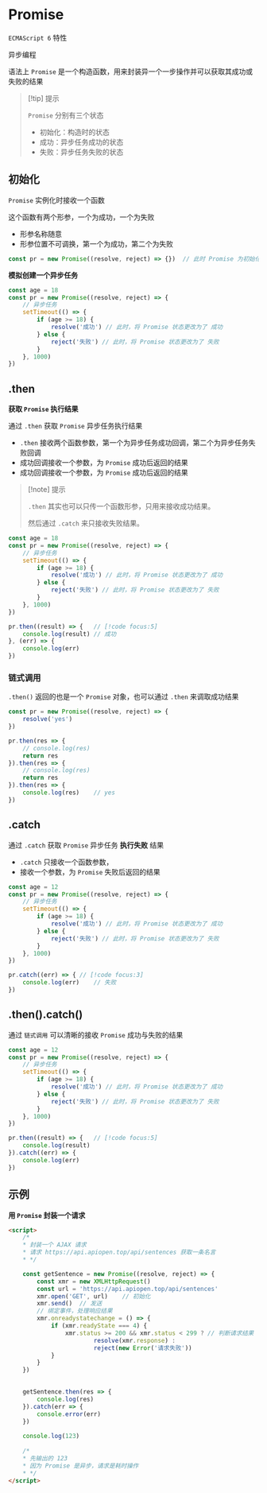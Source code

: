 # Promise

`ECMAScript 6` 特性

异步编程

语法上 `Promise` 是一个构造函数，用来封装异一个一步操作并可以获取其成功或失败的结果

> [!tip] 提示
>
> `Promise` 分别有三个状态
>
> - 初始化：构造时的状态
> - 成功：异步任务成功的状态
> - 失败：异步任务失败的状态

## 初始化

`Promise` 实例化时接收一个函数

这个函数有两个形参，一个为成功，一个为失败

- 形参名称随意
- 形参位置不可调换，第一个为成功，第二个为失败

``` javascript
const pr = new Promise((resolve, reject) => {})	 // 此时 Promise 为初始化状态
```

**模拟创建一个异步任务**

```javascript
const age = 18
const pr = new Promise((resolve, reject) => {
    // 异步任务
    setTimeout(() => {
        if (age >= 18) {
            resolve('成功') // 此时，将 Promise 状态更改为了 成功
        } else {
            reject('失败') // 此时，将 Promise 状态更改为了 失败
        }
    }, 1000)
})
```



## .then

**获取 `Promise` 执行结果**

通过 `.then` 获取 `Promise` 异步任务执行结果

- `.then` 接收两个函数参数，第一个为异步任务成功回调，第二个为异步任务失败回调
- 成功回调接收一个参数，为 `Promise` 成功后返回的结果
- 成功回调接收一个参数，为 `Promise` 成功后返回的结果

> [!note] 提示
>
> `.then` 其实也可以只传一个函数形参，只用来接收成功结果。
>
> 然后通过 `.catch` 来只接收失败结果。

``` javascript
const age = 18
const pr = new Promise((resolve, reject) => {
    // 异步任务
    setTimeout(() => {
        if (age >= 18) {
            resolve('成功') // 此时，将 Promise 状态更改为了 成功
        } else {
            reject('失败') // 此时，将 Promise 状态更改为了 失败
        }
    }, 1000)
})

pr.then((result) => {	// [!code focus:5]
    console.log(result)	// 成功
}, (err) => {
    console.log(err)
})
```



### 链式调用

`.then()` 返回的也是一个 `Promise` 对象，也可以通过 `.then` 来调取成功结果

```javascript {5-13}
const pr = new Promise((resolve, reject) => {
    resolve('yes')
})

pr.then(res => {
    // console.log(res)
    return res
}).then(res => {
    // console.log(res)
    return res
}).then(res => {
    console.log(res)	// yes
})
```





## .catch

通过 `.catch` 获取 `Promise` 异步任务 **执行失败** 结果

- `.catch` 只接收一个函数参数，
- 接收一个参数，为 `Promise` 失败后返回的结果

```javascript
const age = 12
const pr = new Promise((resolve, reject) => {
    // 异步任务
    setTimeout(() => {
        if (age >= 18) {
            resolve('成功') // 此时，将 Promise 状态更改为了 成功
        } else {
            reject('失败') // 此时，将 Promise 状态更改为了 失败
        }
    }, 1000)
})

pr.catch((err) => {	// [!code focus:3]
    console.log(err)	// 失败
})
```



## .then().catch()

通过 `链式调用` 可以清晰的接收 `Promise` 成功与失败的结果

``` javascript
const age = 12
const pr = new Promise((resolve, reject) => {
    // 异步任务
    setTimeout(() => {
        if (age >= 18) {
            resolve('成功') // 此时，将 Promise 状态更改为了 成功
        } else {
            reject('失败') // 此时，将 Promise 状态更改为了 失败
        }
    }, 1000)
})

pr.then((result) => {	// [!code focus:5]
    console.log(result)
}).catch((err) => {
    console.log(err)
})
```





## 示例

**用 `Promise` 封装一个请求**

```html
<script>
    /*
    * 封装一个 AJAX 请求
    * 请求 https://api.apiopen.top/api/sentences 获取一条名言
    * */

    const getSentence = new Promise((resolve, reject) => {
        const xmr = new XMLHttpRequest()
        const url = 'https://api.apiopen.top/api/sentences'
        xmr.open('GET', url)    // 初始化
        xmr.send()  // 发送
        // 绑定事件，处理响应结果
        xmr.onreadystatechange = () => {
            if (xmr.readyState === 4) {
                xmr.status >= 200 && xmr.status < 299 ? // 判断请求结果
                        resolve(xmr.response) :
                        reject(new Error('请求失败'))
            }
        }
    })

    
    getSentence.then(res => {
        console.log(res)
    }).catch(err => {
        console.error(err)
    })
    
    console.log(123)
    
    /*
    * 先输出的 123
    * 因为 Promise 是异步，请求是耗时操作
    * */
</script>
```
